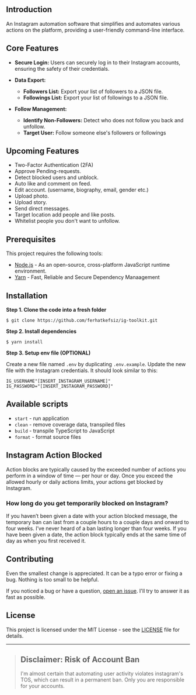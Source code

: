 ## Introduction

An Instagram automation software that simplifies and automates various actions on the platform, providing a user-friendly command-line interface.

## Core Features

- **Secure Login:** Users can securely log in to their Instagram accounts, ensuring the safety of their credentials.
- **Data Export:**

  - **Followers List:** Export your list of followers to a JSON file.
  - **Followings List:** Export your list of followings to a JSON file.

- **Follow Management:**

  - **Identify Non-Followers:** Detect who does not follow you back and unfollow.
  - **Target User:** Follow someone else's followers or followings


## Upcoming Features
- Two-Factor Authentication (2FA)
- Approve Pending-requests.
- Detect blocked users and unblock.
- Auto like and comment on feed.
- Edit account. (username, biography, email, gender etc.)
- Upload photo.
- Upload story.
- Send direct messages.
- Target location add people and like posts.
- Whitelist people you don't want to unfollow.

## Prerequisites

This project requires the following tools:

- [Node.js](https://nodejs.org/en/) - As an open-source, cross-platform JavaScript runtime environment.
- [Yarn](https://classic.yarnpkg.com/en/docs/install#mac-stable) - Fast, Reliable and Secure Dependency Manaagement

## Installation

**Step 1. Clone the code into a fresh folder**

```
$ git clone https://github.com/ferhatkefsiz/ig-toolkit.git
```

**Step 2. Install dependencies**

```
$ yarn install
```

**Step 3. Setup env file (OPTIONAL)**

Create a new file named `.env` by duplicating `.env.example`. Update the new file with the Instagram credentials. It should look similar to this:

```
IG_USERNAME"[INSERT_INSTAGRAM_USERNAME]"
IG_PASSWORD="[INSERT_INSTAGRAM_PASSWORD]"
```

## Available scripts

- `start` - run application
- `clean` - remove coverage data, transpiled files
- `build` - transpile TypeScript to JavaScript
- `format` - format source files

## Instagram Action Blocked

Action blocks are typically caused by the exceeded number of actions you perform in a window of time — per hour or day. Once you exceed the allowed hourly or daily actions limits, your actions get blocked by Instagram.

### How long do you get temporarily blocked on Instagram?

If you haven’t been given a date with your action blocked message, the temporary ban can last from a couple hours to a couple days and onward to four weeks. I’ve never heard of a ban lasting longer than four weeks. If you have been given a date, the action block typically ends at the same time of day as when you first received it.

## Contributing

Even the smallest change is appreciated. It can be a typo error or fixing a bug. Nothing is too small to be helpful.

If you noticed a bug or have a question, [open an issue][issues]. I'll try to answer it as fast as possible.

## License

This project is licensed under the MIT License - see the [LICENSE][license] file for details.

---

> ## Disclaimer: Risk of Account Ban
>
> I'm almost certain that automating user activity violates instagram's TOS, which can result in a permanent ban. Only you are responsible for your accounts.

[readme]: https://github.com/ferhatkefsiz/ig-toolkit#readme
[issues]: https://github.com/ferhatkefsiz/ig-toolkit/issues
[email]: mailto:hello@ferhat.io
[license]: https://github.com/ferhatkefsiz/ig-toolkit/blob/master/LICENSE
